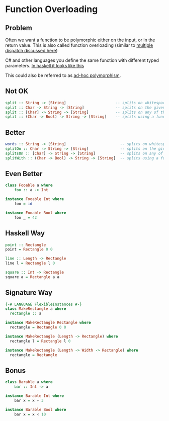 Function Overloading
====================

Problem
-------

Often we want a function to be polymorphic either on the input, or in
the return value. This is also called function overloading (similar to
[multiple dispatch discussed
here](http://programmers.stackexchange.com/questions/125084/multiple-dispatch-vs-function-overloading))

C\# and other languages you define the same function with different
typed parameters. [In haskell it looks like
this](http://stackoverflow.com/questions/6636107/polymorphism-in-haskell)

This could also be referred to as [ad-hoc
polymorphism](https://wiki.haskell.org/Polymorphism#Ad-hoc_polymorphism).

Not OK
------

```haskell
split :: String -> [String]                      -- splits on whitespace
split :: Char -> String -> [String]              -- splits on the given character
split :: [Char] -> String -> [String]            -- splits on any of the given characters
split :: (Char -> Bool) -> String -> [String]    -- splits using a function that tells you when
```

Better
------

```haskell
words :: String -> [String]                        -- splits on whitespace
splitOn :: Char -> String -> [String]              -- splits on the given character
splitsOn :: [Char] -> String -> [String]           -- splits on any of the given characters
splitWith :: (Char -> Bool) -> String -> [String]  -- splits using a function that tells you when
```

Even Better
-----------

```haskell
class Fooable a where
    foo :: a -> Int

instance Fooable Int where
    foo = id

instance Fooable Bool where
    foo _ = 42
```

Haskell Way
----

```haskell
point :: Rectangle
point = Rectangle 0 0

line :: Length -> Rectangle
line l = Rectangle l 0

square :: Int -> Rectangle
square a = Rectangle a a
```

Signature Way
----

```haskell
{-# LANGUAGE FlexibleInstances #-}
class MakeRectangle a where
  rectangle :: a

instance MakeRectangle Rectangle where
  rectangle = Rectangle 0 0

instance MakeRectangle (Length -> Rectangle) where
  rectangle l = Rectangle l 0

instance MakeRectangle (Length -> Width -> Rectangle) where
  rectangle = Rectangle
```

Bonus
-----

```haskell
class Barable a where
    bar :: Int -> a

instance Barable Int where
    bar x = x + 3

instance Barable Bool where
    bar x = x < 10
```
